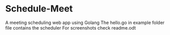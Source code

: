 # Schedule-Meet
A meeting scheduling web app using Golang
The hello.go in example folder file contains the scheduler
For screenshots check readme.odt
